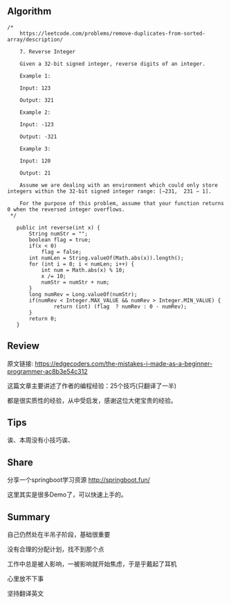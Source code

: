 ## Algorithm ##
````
/*
    https://leetcode.com/problems/remove-duplicates-from-sorted-array/description/
     
    7. Reverse Integer
    
    Given a 32-bit signed integer, reverse digits of an integer. 
    
    Example 1:

    Input: 123
    
    Output: 321
    
    Example 2:
    
    Input: -123
    
    Output: -321
    
    Example 3:
    
    Input: 120
    
    Output: 21
    
    Assume we are dealing with an environment which could only store integers within the 32-bit signed integer range: [−231,  231 − 1]. 
    
    For the purpose of this problem, assume that your function returns 0 when the reversed integer overflows.
 */
 ````
 
 ````
    public int reverse(int x) {
        String numStr = "";
        boolean flag = true;
        if(x < 0)
            flag = false;
        int numLen = String.valueOf(Math.abs(x)).length();
        for (int i = 0; i < numLen; i++) {
            int num = Math.abs(x) % 10;
            x /= 10;
            numStr = numStr + num;
        }
        long numRev = Long.valueOf(numStr);
        if(numRev < Integer.MAX_VALUE && numRev > Integer.MIN_VALUE) {
                return (int) (flag  ? numRev : 0 - numRev);
        }
        return 0;
    }
 ````
 
## Review ##

原文链接: https://edgecoders.com/the-mistakes-i-made-as-a-beginner-programmer-ac8b3e54c312

这篇文章主要讲述了作者的编程经验：25个技巧(只翻译了一半)

都是很实质性的经验，从中受启发，感谢这位大佬宝贵的经验。


## Tips ##

诶、本周没有小技巧诶、
        
## Share ##

分享一个springboot学习资源   http://springboot.fun/

这里其实是很多Demo了，可以快速上手的。

## Summary ##

自己仍然处在半吊子阶段，基础很重要

没有合理的分配计划，找不到那个点

工作中总是被人影响，一被影响就开始焦虑，于是乎戴起了耳机

心里放不下事

坚持翻译英文

